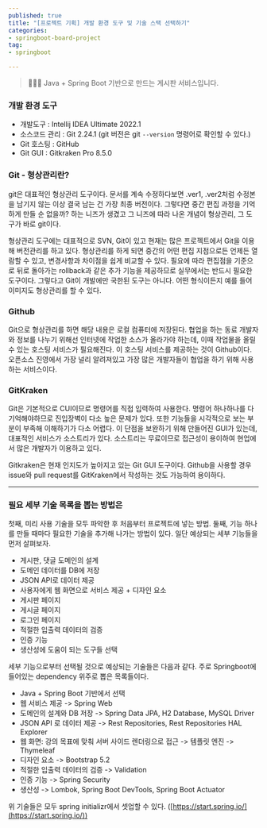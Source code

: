 ```yaml
---
published: true
title: "[프로젝트 기획] 개발 환경 도구 및 기술 스택 선택하기"
categories:
- springboot-board-project
tag:
- springboot

---
```

> 👩🏻‍💻 Java + Spring Boot 기반으로 만드는 게시판 서비스입니다.

### 개발 환경 도구
* 개발도구 : Intellij IDEA Ultimate 2022.1
* 소스코드 관리 : Git 2.24.1 (git 버전은 git `--version` 명령어로 확인할 수 있다.)
* Git 호스팅 : GitHub
* Git GUI : Gitkraken Pro 8.5.0


### Git - 형상관리란?

git은 대표적인 형상관리 도구이다. 문서를 계속 수정하다보면 .ver1, .ver2처럼 수정본을 남기지 않는 이상 결국 남는 건 가장 최종 버전이다. 그렇다면 중간 편집 과정을 기억하게 만들 순 없을까? 하는 니즈가 생겼고 그 니즈에 따라 나온 개념이 형상관리, 그 도구가 바로 git이다. 

형상관리 도구에는 대표적으로 SVN, Git이 있고 현재는 많은 프로젝트에서 Git을 이용해 버전관리를 하고 있다.
형상관리를 하게 되면 중간의 어떤 편집 지점으로든 언제든 열람할 수 있고, 변경사항과 차이점을 쉽게 비교할 수 있다. 필요에 따라 편집점을 기준으로 뒤로 돌아가는
rollback과 같은 추가 기능을 제공하므로 실무에서는 반드시 필요한 도구이다. 그렇다고 Git이 개발에만 국한된 도구는 아니다. 어떤 형식이든지 예를 들어 이미지도 형상관리를 할 수 있다.

### Github
Git으로 형상관리를 하면 해당 내용은 로컬 컴퓨터에 저장된다. 협업을 하는 동료 개발자와 정보를 나누기 위해선 인터넷에 작업한 소스가 올라가야 하는데, 이때 작업물을 올릴 수 있는 호스팅 서비스가 필요해진다.
이 호스팅 서비스를 제공하는 것이 Github이다. 오픈소스 진영에서 가장 널리 알려져있고 가장 많은 개발자들이 협업을 하기 위해 사용하는 서비스이다.

### GitKraken
Git은 기본적으로 CUI이므로 명령어를 직접 입력하여 사용한다. 명령어 하나하나를 다 기억해야하므로 진입장벽이 다소 높은 문제가 있다. 또한 기능들을 시각적으로 보는 부분이 부족해 이해하기가 다소 어렵다.
이 단점을 보완하기 위해 만들어진 GUI가 있는데, 대표적인 서비스가 소스트리가 있다. 소스트리는 무료이므로 접근성이 용이하여 현업에서 많은 개발자가 이용하고 있다.

Gitkraken은 현재 인지도가 높아지고 있는 Git GUI 도구이다. Github을 사용할 경우 issue와 pull request를 GitKraken에서 작성하는 것도 가능하여 용이하다.

---

### 필요 세부 기술 목록을 뽑는 방법은
첫째, 미리 사용 기술을 모두 파악한 후 처음부터 프로젝트에 넣는 방법. 둘째, 기능 하나를 만들 때마다 필요한 기술을 추가해 나가는 방법이 있다.
일단 예상되는 세부 기능들을 먼저 살펴보자.

* 게시판, 댓글 도메인의 설계
* 도메인 데이터를 DB에 저장
* JSON API로 데이터 제공
* 사용자에게 웹 화면으로 서비스 제공 + 디자인 요소
* 게시판 페이지
* 게시글 페이지
* 로그인 페이지
* 적절한 입출력 데이터의 검증
* 인증 기능
* 생산성에 도움이 되는 도구들 선택

세부 기능으로부터 선택될 것으로 예상되는 기술들은 다음과 같다. 주로 Springboot에 들어있는 dependency 위주로 뽑은 목록들이다.

* Java + Spring Boot 기반에서 선택
* 웹 서비스 제공 -> Spring Web
* 도메인의 설계와 DB 저장 -> Spring Data JPA, H2 Database, MySQL Driver
* JSON API 로 데이터 제공 -> Rest Repositories, Rest Repositories HAL Explorer
* 웹 화면: 강의 목표에 맞춰 서버 사이드 렌더링으로 접근 -> 템플릿 엔진 -> Thymeleaf
* 디자인 요소 -> Bootstrap 5.2
* 적절한 입출력 데이터의 검증 -> Validation
* 인증 기능 -> Spring Security
* 생산성 -> Lombok, Spring Boot DevTools, Spring Boot Actuator

위 기술들은 모두 spring initializr에서 셋업할 수 있다. ([https://start.spring.io/](https://start.spring.io/))
